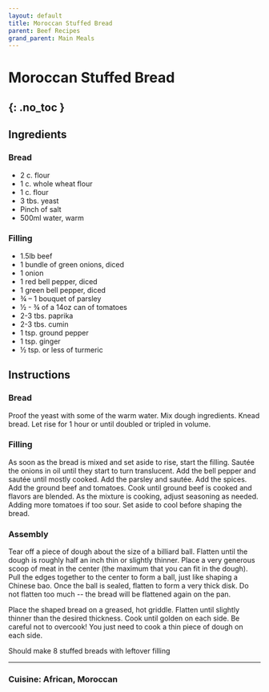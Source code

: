 ```yaml
---
layout: default
title: Moroccan Stuffed Bread
parent: Beef Recipes
grand_parent: Main Meals
---
```


# Moroccan Stuffed Bread
{: .no_toc }
---

## Ingredients

### Bread
<ul>
	<li>2 c. flour</li>
	<li>1 c. whole wheat flour</li>
	<li>1 c. flour</li>
	<li>3 tbs. yeast</li>
	<li>Pinch of salt</li>
	<li>500ml water, warm</li>
</ul>

### Filling
<ul>
	<li>1.5lb beef</li>
	<li>1 bundle of green onions, diced</li>
	<li>1 onion</li>
	<li>1 red bell pepper, diced</li>
	<li>1 green bell pepper, diced</li>
	<li>¾ – 1 bouquet of parsley</li>
	<li>½ - ¾ of a 14oz can of tomatoes</li>
	<li>2-3 tbs. paprika</li>
	<li>2-3 tbs. cumin</li>
	<li>1 tsp. ground pepper</li>
	<li>1 tsp. ginger</li>
	<li>½ tsp. or less of turmeric</li>
</ul>

## Instructions

### Bread
Proof the yeast with some of the warm water. Mix dough ingredients. Knead bread. Let rise for 1 hour or until doubled or tripled in volume.

### Filling
As soon as the bread is mixed and set aside to rise, start the filling. Sautée the onions in oil until they start to turn translucent. Add the bell pepper and sautée until mostly cooked. Add the parsley and sautée. Add the spices. Add the ground beef and tomatoes. Cook until ground beef is cooked and flavors are blended. As the mixture is cooking, adjust seasoning as needed. Adding more tomatoes if too sour. Set aside to cool before shaping the bread.

### Assembly
Tear off a piece of dough about the size of a billiard ball. Flatten until the dough is roughly half an inch thin or slightly thinner. Place a very generous scoop of meat in the center (the maximum that you can fit in the dough). Pull the edges together to the center to form a ball, just like shaping a Chinese bao. Once the ball is sealed, flatten to form a very thick disk. Do not flatten too much -- the bread will be flattened again on the pan.

Place the shaped bread on a greased, hot griddle. Flatten until slightly thinner than the desired thickness. Cook until golden on each side. Be careful not to overcook! You just need to cook a thin piece of dough on each side.

Should make 8 stuffed breads with leftover filling

--- 

### Cuisine: African, Moroccan